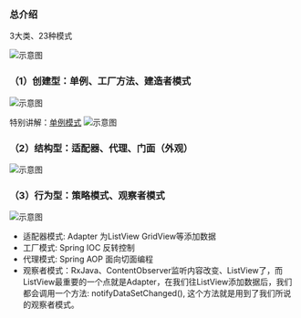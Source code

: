 ### 总介绍
3大类、23种模式

![示意图](https://upload-images.jianshu.io/upload_images/944365-45559853a54ad804.png?imageMogr2/auto-orient/strip%7CimageView2/2/w/1240)

### （1）创建型：单例、工厂方法、建造者模式
![示意图](http://upload-images.jianshu.io/upload_images/944365-d36fef2e61f7e946.png?imageMogr2/auto-orient/strip%7CimageView2/2/w/1240)

特别讲解：[单例模式](https://www.jianshu.com/p/b8c578b07fbc)
![示意图](http://upload-images.jianshu.io/upload_images/944365-e08e8d7df9cf302d.png?imageMogr2/auto-orient/strip%7CimageView2/2/w/1240)

### （2）结构型：适配器、代理、门面（外观）

![示意图](https://upload-images.jianshu.io/upload_images/944365-8f705578dbdd40c2.png?imageMogr2/auto-orient/strip%7CimageView2/2/w/1240)


### （3）行为型：策略模式、观察者模式

![示意图](https://upload-images.jianshu.io/upload_images/944365-a618da67bf8207a2.png?imageMogr2/auto-orient/strip%7CimageView2/2/w/1240)



- 适配器模式: Adapter 为ListView GridView等添加数据
- 工厂模式: Spring IOC 反转控制
- 代理模式: Spring AOP 面向切面编程
- 观察者模式：RxJava、ContentObserver监听内容改变、ListView了，而ListView最重要的一个点就是Adapter，在我们往ListView添加数据后，我们都会调用一个方法: notifyDataSetChanged(), 这个方法就是用到了我们所说的观察者模式。